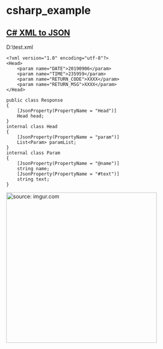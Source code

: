# csharp_example

## [C# XML to JSON][1]


D:\test.xml
```
<?xml version="1.0" encoding="utf-8"?>
<Head>
    <param name="DATE">20190906</param>
    <param name="TIME">235959</param>
    <param name="RETURN_CODE">XXXX</param>
    <param name="RETURN_MSG">XXXX</param>
</Head>
```

```
public class Response
{
	[JsonProperty(PropertyName = "Head")]
	Head head;
}
internal class Head
{
	[JsonProperty(PropertyName = "param")]
	List<Param> paramList;
}
internal class Param
{
	[JsonProperty(PropertyName = "@name")]
	string name;
	[JsonProperty(PropertyName = "#text")]
	string text;
}

```

<a href="https://imgur.com/eXhlqn6"><img src="https://i.imgur.com/eXhlqn6.png" title="source: imgur.com" width="400" /></a>

[1]:https://medium.com/%E7%A8%8B%E5%BC%8F%E8%A3%A1%E6%9C%89%E8%9F%B2/c-xml-to-json-23e16a3a3880